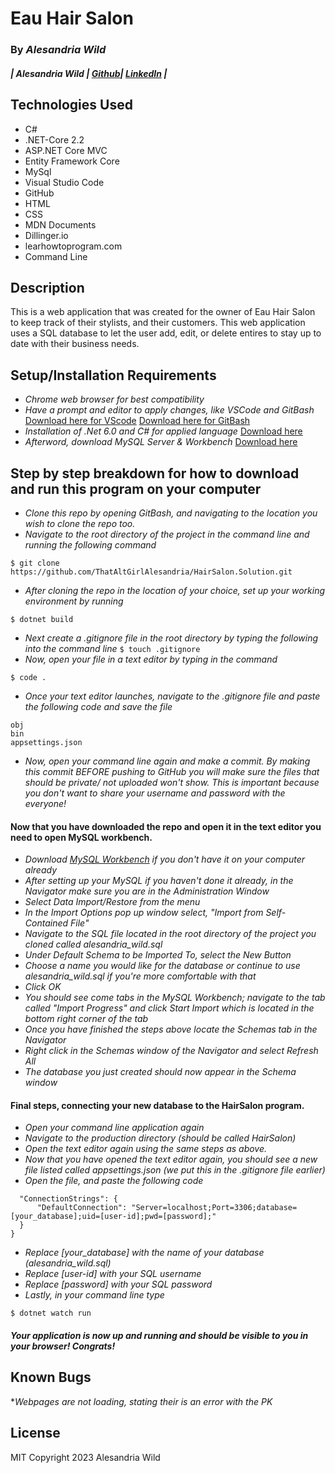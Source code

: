 # Eau Hair Salon
### By _Alesandria Wild_
##### | Alesandria Wild               | [Github](https://github.com/ThatAltGirlAlesandria)| [LinkedIn](https://www.linkedin.com/in/alesandria-wild/)      |

## Technologies Used

* C#
* .NET-Core 2.2
* ASP.NET Core MVC
* Entity Framework Core
* MySql
* Visual Studio Code
* GitHub
* HTML
* CSS
* MDN Documents
* Dillinger.io
* learhowtoprogram.com
* Command Line

## Description

This is a web application that was created for the owner of Eau Hair Salon to keep track of their stylists, and their customers. This web application uses a SQL database to let the user add, edit, or delete entires to stay up to date with their business needs.



## Setup/Installation Requirements
* _Chrome web browser for best compatibility_
* _Have a prompt and editor to apply changes, like VSCode and GitBash_
 [Download here for VScode](https://code.visualstudio.com/download)
[Download here for GitBash](https://git-scm.com/downloads)
* _Installation of .Net 6.0 and C# for applied language_
[Download here](https://dotnet.microsoft.com/en-us/download/dotnet/6.0)
* _Afterword, download MySQL Server & Workbench_
[Download here](https://dev.mysql.com/downloads/mysql/)

## Step by step breakdown for how to download and run this program on your computer
* _Clone this repo by opening GitBash, and navigating to the location you wish to clone the repo too._
* _Navigate to the root directory of the project in the command line and running the following command_
```
$ git clone https://github.com/ThatAltGirlAlesandria/HairSalon.Solution.git
```
* _After cloning the repo in the location of your choice, set up your working environment by running_
```
$ dotnet build
```
* _Next create a .gitignore file in the root directory by typing the following into the command line_
```$ touch .gitignore``` 
* _Now, open your file in a text editor by typing in the command_
```
$ code .
```
* _Once your text editor launches, navigate to the .gitignore file and paste the following code and save the file_
```
obj
bin
appsettings.json
```
* _Now, open your command line again and make a commit. By making this commit BEFORE pushing to GitHub you will make sure the files that should be private/ not uploaded won't show. This is important because you don't want to share your username and password with the everyone!_

#### Now that you have downloaded the repo and open it in the text editor you need to open MySQL workbench.
* _Download [MySQL Workbench](https://www.mysql.com/downloads/) if you don't have it on your computer already_
* _After setting up your MySQL if you haven't done it already, in the Navigator make sure you are in the Administration Window_
* _Select Data Import/Restore from the menu_
* _In the Import Options pop up window select, "Import from Self-Contained File"_
* _Navigate to the SQL file located in the root directory of the project you cloned called alesandria_wild.sql_
* _Under Default Schema to be Imported To, select the New Button_
* _Choose a name you would like for the database or continue to use alesandria_wild.sql if you're more comfortable with that_
* _Click OK_
* _You should see come tabs in the MySQL Workbench; navigate to the tab called "Import Progress" and click Start Import which is located in the bottom right corner of the tab_
* _Once you have finished the steps above locate the Schemas tab in the Navigator_
* _Right click in the Schemas window of the Navigator and select Refresh All_
* _The database you just created should now appear in the Schema window_

#### Final steps, connecting your new database to the HairSalon program.
* _Open your command line application again_
* _Navigate to the production directory (should be called HairSalon)_
* _Open the text editor again using the same steps as above._
* _Now that you have opened the text editor again, you should see a new file listed called appsettings.json (we put this in the .gitignore file earlier)_
* _Open the file, and paste the following code_
```{
  "ConnectionStrings": {
      "DefaultConnection": "Server=localhost;Port=3306;database=[your_database];uid=[user-id];pwd=[password];"
  }
}
```
* _Replace [your_database] with the name of your database (alesandria_wild.sql)_
* _Replace [user-id] with your SQL username_
* _Replace [password] with your SQL password_
* _Lastly, in your command line type_
```
$ dotnet watch run
```
##### Your application is now up and running and should be visible to you in your browser! Congrats!

## Known Bugs

*_Webpages are not loading, stating their is an error with the PK_

## License

MIT Copyright 2023 Alesandria Wild